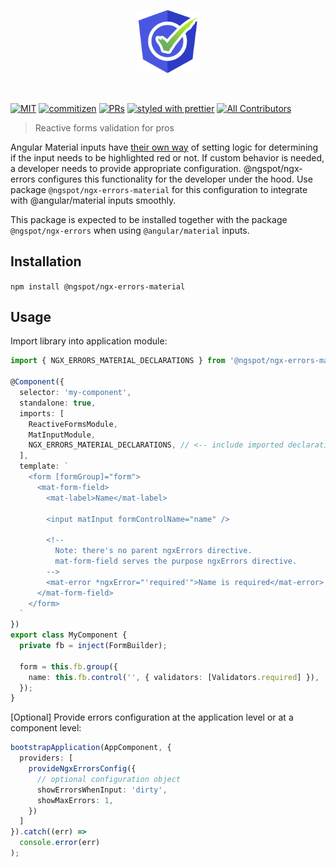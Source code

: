 <p align="center">
 <img width="20%" height="20%" src="https://github.com/DmitryEfimenko/ngspot/blob/main/packages/ngx-errors/package/assets/logo.png?raw=true">
</p>

<br />

[![MIT](https://img.shields.io/packagist/l/doctrine/orm.svg?style=flat-square)]()
[![commitizen](https://img.shields.io/badge/commitizen-friendly-brightgreen.svg?style=flat-square)]()
[![PRs](https://img.shields.io/badge/PRs-welcome-brightgreen.svg?style=flat-square)]()
[![styled with prettier](https://img.shields.io/badge/styled_with-prettier-ff69b4.svg?style=flat-square)](https://github.com/prettier/prettier)
[![All Contributors](https://img.shields.io/badge/all_contributors-0-orange.svg?style=flat-square)](#contributors-)

> Reactive forms validation for pros

Angular Material inputs have [their own way](https://material.angular.io/components/input/overview#changing-when-error-messages-are-shown) of setting logic for determining if the input needs to be highlighted red or not. If custom behavior is needed, a developer needs to provide appropriate configuration. @ngspot/ngx-errors configures this functionality for the developer under the hood. Use package `@ngspot/ngx-errors-material` for this configuration to integrate with @angular/material inputs smoothly.

This package is expected to be installed together with the package `@ngspot/ngx-errors` when using `@angular/material` inputs.

## Installation

`npm install @ngspot/ngx-errors-material`

## Usage
Import library into application module:

```ts
import { NGX_ERRORS_MATERIAL_DECLARATIONS } from '@ngspot/ngx-errors-material'; // <-- import the declarations

@Component({
  selector: 'my-component',
  standalone: true,
  imports: [
    ReactiveFormsModule,
    MatInputModule,
    NGX_ERRORS_MATERIAL_DECLARATIONS, // <-- include imported declarations
  ],
  template: `
    <form [formGroup]="form">
      <mat-form-field>
        <mat-label>Name</mat-label>

        <input matInput formControlName="name" />

        <!-- 
          Note: there's no parent ngxErrors directive.
          mat-form-field serves the purpose ngxErrors directive.
        -->
        <mat-error *ngxError="'required'">Name is required</mat-error>
      </mat-form-field>
    </form>
  `
})
export class MyComponent {
  private fb = inject(FormBuilder);

  form = this.fb.group({
    name: this.fb.control('', { validators: [Validators.required] }),
  });
}
```

[Optional] Provide errors configuration at the application level or at a component level:

```ts
bootstrapApplication(AppComponent, {
  providers: [
    provideNgxErrorsConfig({
      // optional configuration object
      showErrorsWhenInput: 'dirty',
      showMaxErrors: 1,
    })
  ]
}).catch((err) =>
  console.error(err)
);
```
